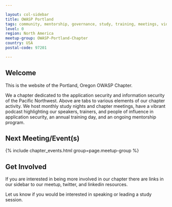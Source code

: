 ```yaml
---

layout: col-sidebar
title: OWASP Portland
tags: community, mentorship, governance, study, training, meetings, videos, podcasts, committees, sponsors
level: 0
region: North America
meetup-group: OWASP-Portland-Chapter
country: USA
postal-code: 97201

---
```


## Welcome

This is the website of the Portland, Oregon OWASP Chapter.

We a chapter dedicated to the application security and information security of the Pacific Northwest.  Above are tabs to various elements of our chapter activity.  We host monthly study nights and chapter meetings, have a vibrant podcast highlighting our speakers, trainers, and people of influence in application security, an annual training day, and an ongoing mentorship program.

## Next Meeting/Event(s)

{% include chapter_events.html group=page.meetup-group %}

<!--- [AppSecPNW Conference](https://www.appsecpnw.org/) - June 10, 2023 --->

## Get Involved
If you are interested in being more involved in our chapter there are links in our sidebar to our meetup, twitter, and linkedin resources.

Let us know if you would be interested in speaking or leading a study session.
